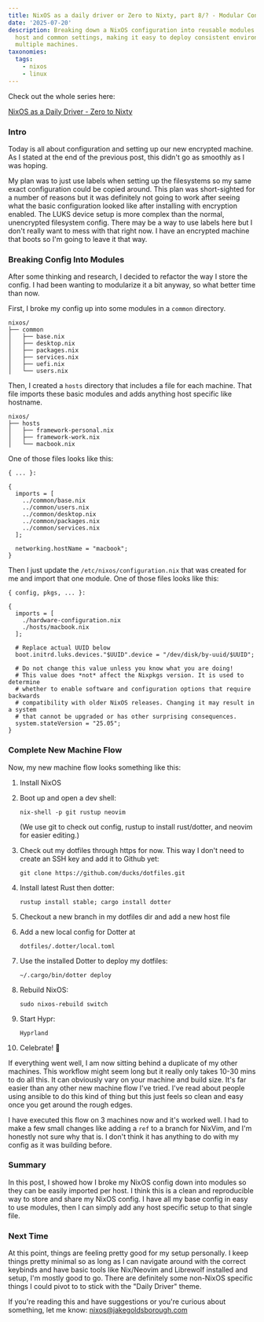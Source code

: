 ```yaml
---
title: NixOS as a daily driver or Zero to Nixty, part 8/? - Modular Config
date: '2025-07-20'
description: Breaking down a NixOS configuration into reusable modules organized by
  host and common settings, making it easy to deploy consistent environments across
  multiple machines.
taxonomies:
  tags:
    - nixos
    - linux
---
```


Check out the whole series here:

[NixOS as a Daily Driver - Zero to Nixty](/tags/nixos)

### Intro

Today is all about configuration and setting up our new encrypted machine. As
I stated at the end of the previous post, this didn't go as smoothly as I was
hoping.

My plan was to just use labels when setting up the filesystems so my same exact
configuration could be copied around. This plan was short-sighted for a number
of reasons but it was definitely not going to work after seeing what the basic
configuration looked like after installing with encryption enabled. The LUKS
device setup is more complex than the normal, unencrypted filesystem
config. There may be a way to use labels here but I don't really want to mess
with that right now. I have an encrypted machine that boots so I'm going to
leave it that way.

### Breaking Config Into Modules

After some thinking and research, I decided to refactor the way I store the
config. I had been wanting to modularize it a bit anyway, so what better time
than now.

First, I broke my config up into some modules in a `common` directory.

```
nixos/
├── common
│   ├── base.nix
│   ├── desktop.nix
│   ├── packages.nix
│   ├── services.nix
│   ├── uefi.nix
│   └── users.nix
```

Then, I created a `hosts` directory that includes a file for each machine.
That file imports these basic modules and adds anything host specific like
hostname.

```
nixos/
├── hosts
│   ├── framework-personal.nix
│   ├── framework-work.nix
│   └── macbook.nix
```

One of those files looks like this:

```
{ ... }:

{
  imports = [
    ../common/base.nix
    ../common/users.nix
    ../common/desktop.nix
    ../common/packages.nix
    ../common/services.nix
  ];

  networking.hostName = "macbook";
}
```

Then I just update the `/etc/nixos/configuration.nix` that was created for
me and import that one module. One of those files looks like this:

```
{ config, pkgs, ... }:

{
  imports = [
    ./hardware-configuration.nix
    ./hosts/macbook.nix
  ];

  # Replace actual UUID below
  boot.initrd.luks.devices."$UUID".device = "/dev/disk/by-uuid/$UUID";

  # Do not change this value unless you know what you are doing!
  # This value does *not* affect the Nixpkgs version. It is used to determine
  # whether to enable software and configuration options that require backwards
  # compatibility with older NixOS releases. Changing it may result in a system
  # that cannot be upgraded or has other surprising consequences.
  system.stateVersion = "25.05";
}
```

### Complete New Machine Flow

Now, my new machine flow looks something like this:

1. Install NixOS
2. Boot up and open a dev shell:

   `nix-shell -p git rustup neovim`

   (We use git to check out config, rustup to install rust/dotter, and neovim
   for easier editing.)
3. Check out my dotfiles through https for now. This way I don't need to create
   an SSH key and add it to Github yet:

   `git clone https://github.com/ducks/dotfiles.git`
4. Install latest Rust then dotter:

   `rustup install stable; cargo install dotter`
5. Checkout a new branch in my dotfiles dir and add a new host file
6. Add a new local config for Dotter at

   `dotfiles/.dotter/local.toml`
7. Use the installed Dotter to deploy my dotfiles:

   `~/.cargo/bin/dotter deploy`

8. Rebuild NixOS:

   `sudo nixos-rebuild switch`

9. Start Hypr:

   `Hyprland`

10. Celebrate! :tada:

If everything went well, I am now sitting behind a duplicate of my other machines.
This workflow might seem long but it really only takes 10-30 mins to do all
this. It can obviously vary on your machine and build size. It's far easier than
any other new machine flow I've tried. I've read about people using ansible
to do this kind of thing but this just feels so clean and easy once you get
around the rough edges.

I have executed this flow on 3 machines now and it's worked well. I had to make
a few small changes like adding a `ref` to a branch for NixVim, and I'm
honestly not sure why that is. I don't think it has anything to do with my
config as it was building before.

### Summary

In this post, I showed how I broke my NixOS config down into modules so they can
be easily imported per host. I think this is a clean and reproducible way
to store and share my NixOS config. I have all my base config in easy to use
modules, then I can simply add any host specific setup to that single file.

### Next Time

At this point, things are feeling pretty good for my setup personally. I keep
things pretty minimal so as long as I can navigate around with the correct
keybinds and have basic tools like Nix/Neovim and Librewolf installed and
setup, I'm mostly good to go. There are definitely some non-NixOS specific
things I could pivot to to stick with the "Daily Driver" theme.

If you're reading this and have suggestions or you're curious about something,
let me know: [nixos@jakegoldsborough.com](mailto:nixos@jakegoldsborough.com)
